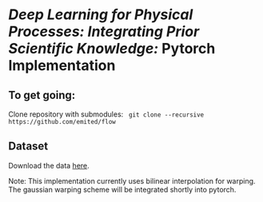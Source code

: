 # *Deep Learning for Physical Processes: Integrating Prior Scientific Knowledge:* Pytorch Implementation

## To get going:
Clone repository with submodules: ``` git clone --recursive https://github.com/emited/flow```

## Dataset
Download the data [here](http://marine.copernicus.eu/services-portfolio/access-to-products/?option=com_csw&view=details&product_id=GLOBAL_ANALYSIS_FORECAST_PHY_001_024).

Note: This implementation currently uses bilinear interpolation for warping. The gaussian warping scheme will be integrated shortly into pytorch.
